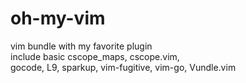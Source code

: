 oh-my-vim
=========

vim bundle with my favorite plugin <BR>
include basic cscope_maps, cscope.vim, <BR>
gocode, L9, sparkup, vim-fugitive, vim-go, Vundle.vim
